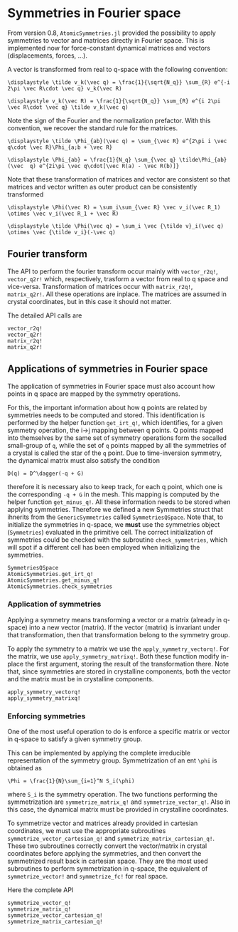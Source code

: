 # Symmetries in Fourier space

From version 0.8, `AtomicSymmetries.jl` provided the possibility to apply symmetries
to vector and matrices directly in Fourier space.
This is implemented now for force-constant dynamical matrices and vectors (displacements, forces, ...).

A vector is transformed from real to q-space with the following convention:

``
\displaystyle
\tilde v_k(\vec q) = \frac{1}{\sqrt{N_q}} \sum_{R} e^{-i 2\pi \vec R\cdot \vec q} v_k(\vec R)
``

``
\displaystyle
v_k(\vec R) = \frac{1}{\sqrt{N_q}} \sum_{R} e^{i 2\pi \vec R\cdot \vec q} \tilde v_k(\vec q)
``

Note the sign of the Fourier and the normalization prefactor. With this convention, we recover the standard rule for the matrices.

``
\displaystyle
\tilde \Phi_{ab}(\vec q) = \sum_{\vec R} e^{2\pi i \vec q\cdot \vec R}\Phi_{a;b + \vec R}
``

``
\displaystyle
\Phi_{ab} = \frac{1}{N_q} \sum_{\vec q}
\tilde\Phi_{ab}(\vec  q) e^{2i\pi \vec q\cdot[\vec R(a) - \vec R(b)]}
``

Note that these transformation of matrices and vector are consistent so that matrices and vector written as outer product can be consistently transformed

``
\displaystyle
\Phi(\vec R) = \sum_i\sum_{\vec R} \vec v_i(\vec R_1) \otimes \vec v_i(\vec R_1 + \vec R)
``

``
\displaystyle
\tilde \Phi(\vec q) = \sum_i \vec {\tilde v}_i(\vec q) \otimes \vec {\tilde v_i}(-\vec q)
``


## Fourier transform

The API to perform the fourier transform occur mainly with `vector_r2q!`, `vector_q2r!` which, respectively, trasform a vector from real to q space and vice-versa. Transformation of matrices occur with `matrix_r2q!`, `matrix_q2r!`. All these operations are inplace. The matrices are assumed in crystal coordinates, but in this case it should not matter.

The detailed API calls are

```@docs
vector_r2q!
vector_q2r!
matrix_r2q!
matrix_q2r!
```


## Applications of symmetries in Fourier space

The application of symmetries in Fourier space must also account how points in q space are mapped by the symmetry operations.

For this, the important information about how q points are related by symmetries
needs to be computed and stored.
This identification is performed by the helper function `get_irt_q!`, which identifies, for a given symmetry operation, the i->j mapping between q points. Q points mapped into themselves by the same set of symmetry operations form the socalled small-group of ``q``, while the set of ``q`` points mapped by all the symmetries of a crystal is called the star of the ``q`` point.
Due to time-inversion symmetry, the dynamical matrix must also satisfy the condition

``
D(q) = D^\dagger(-q + G)
``

therefore it is necessary also to keep track, for each q point, which one is the corresponding ``-q + G`` in the mesh. This mapping is computed by the helper function `get_minus_q!`. All these information needs to be stored when applying symmetries. Therefore we defined a new Symmetries struct that ihnerits from the `GenericSymmetries` called `SymmetriesQSpace`. Note that, to initialize the symmetries in q-space, we **must** use the symmetries object (`Symmetries`) evaluated in the primitive cell. The correct initialization of symmetries could be checked with the subroutine `check_symmetries`, which will spot if a different cell has been employed when initializing the symmetries.

```@docs
SymmetriesQSpace
AtomicSymmetries.get_irt_q!
AtomicSymmetries.get_minus_q!
AtomicSymmetries.check_symmetries
```

### Application of symmetries

Applying a symmetry means transforming a vector or a matrix (already in q-space) into a new vector (matrix). If the vector (matrix) is invariant under that transformation, then that transformation belong to the symmetry group.

To apply the symmetry to a matrix we use the `apply_symmetry_vectorq!`. For the matrix, we use `apply_symmetry_matrixq!`. Both these function modify in-place the first argument, storing the result of the transformation there.
Note that, since symmetries are stored in crystalline components, both the vector and the matrix must be in crystalline components. 

```@docs
apply_symmetry_vectorq!
apply_symmetry_matrixq!
```

### Enforcing symmetries

One of the most useful operation to do is enforce a specific matrix or vector in q-space to satisfy a given symmetry group.

This can be implemented by applying the complete irreducible representation of the symmetry group. Symmetrization of an ent `\phi` is obtained as

``
\Phi = \frac{1}{N}\sum_{i=1}^N S_i(\phi)
``

where ``S_i`` is the symmetry operation. The two functions performing the symmetrization are `symmetrize_matrix_q!` and `symmetrize_vector_q!`. Also in this case, the dynamical matrix must be provided in crystalline coordinates.

To symmetrize vector and matrices already provided in cartesian coordinates,
we must use the appropriate subroutines `symmetrize_vector_cartesian_q!` and
`symmetrize_matrix_cartesian_q!`. 
These two subroutines correctly convert the vector/matrix in crystal coordinates 
before applying the symmetries, and then convert the symmetrized result back in cartesian space.
They are the most used subroutines to perform symmetrization in q-space,
the equivalent of `symmetrize_vector!` and `symmetrize_fc!` for real space.


Here the complete API

```@docs
symmetrize_vector_q!
symmetrize_matrix_q!
symmetrize_vector_cartesian_q!
symmetrize_matrix_cartesian_q!
```



